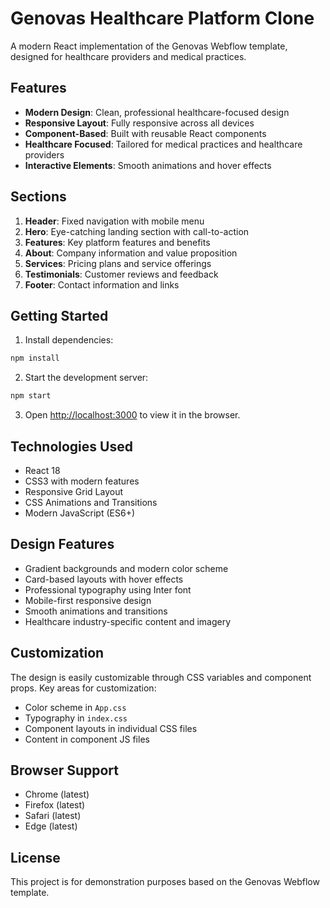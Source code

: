 # Genovas Healthcare Platform Clone

A modern React implementation of the Genovas Webflow template, designed for healthcare providers and medical practices.

## Features

- **Modern Design**: Clean, professional healthcare-focused design
- **Responsive Layout**: Fully responsive across all devices
- **Component-Based**: Built with reusable React components
- **Healthcare Focused**: Tailored for medical practices and healthcare providers
- **Interactive Elements**: Smooth animations and hover effects

## Sections

1. **Header**: Fixed navigation with mobile menu
2. **Hero**: Eye-catching landing section with call-to-action
3. **Features**: Key platform features and benefits
4. **About**: Company information and value proposition
5. **Services**: Pricing plans and service offerings
6. **Testimonials**: Customer reviews and feedback
7. **Footer**: Contact information and links

## Getting Started

1. Install dependencies:
```bash
npm install
```

2. Start the development server:
```bash
npm start
```

3. Open [http://localhost:3000](http://localhost:3000) to view it in the browser.

## Technologies Used

- React 18
- CSS3 with modern features
- Responsive Grid Layout
- CSS Animations and Transitions
- Modern JavaScript (ES6+)

## Design Features

- Gradient backgrounds and modern color scheme
- Card-based layouts with hover effects
- Professional typography using Inter font
- Mobile-first responsive design
- Smooth animations and transitions
- Healthcare industry-specific content and imagery

## Customization

The design is easily customizable through CSS variables and component props. Key areas for customization:

- Color scheme in `App.css`
- Typography in `index.css`
- Component layouts in individual CSS files
- Content in component JS files

## Browser Support

- Chrome (latest)
- Firefox (latest)
- Safari (latest)
- Edge (latest)

## License

This project is for demonstration purposes based on the Genovas Webflow template.
